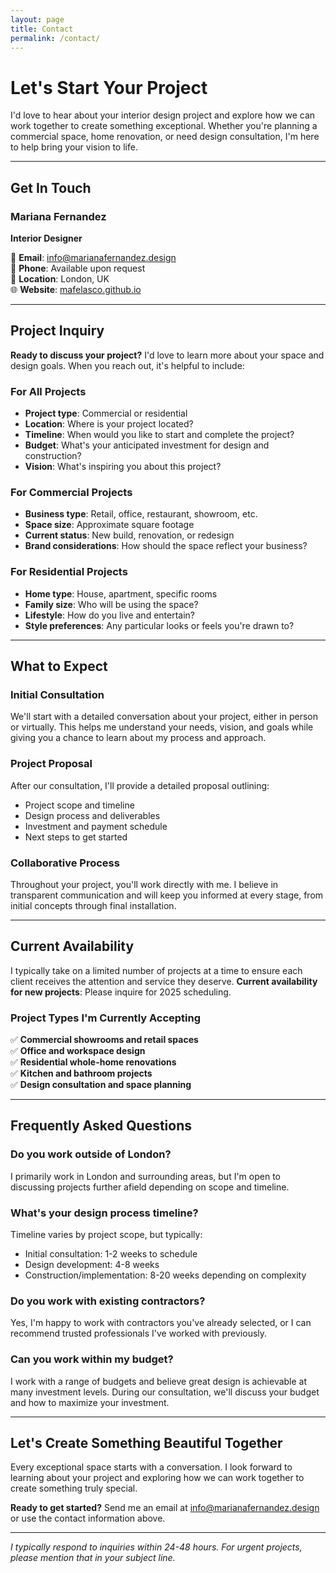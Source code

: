 ```yaml
---
layout: page
title: Contact
permalink: /contact/
---
```


# Let's Start Your Project

I'd love to hear about your interior design project and explore how we can work together to create something exceptional. Whether you're planning a commercial space, home renovation, or need design consultation, I'm here to help bring your vision to life.

---

## Get In Touch

### Mariana Fernandez
**Interior Designer**

📧 **Email**: [info@marianafernandez.design](mailto:info@marianafernandez.design)  
📱 **Phone**: Available upon request  
📍 **Location**: London, UK  
🌐 **Website**: [mafelasco.github.io](https://mafelasco.github.io)

---

## Project Inquiry

**Ready to discuss your project?** I'd love to learn more about your space and design goals. When you reach out, it's helpful to include:

### For All Projects
- **Project type**: Commercial or residential
- **Location**: Where is your project located?
- **Timeline**: When would you like to start and complete the project?
- **Budget**: What's your anticipated investment for design and construction?
- **Vision**: What's inspiring you about this project?

### For Commercial Projects  
- **Business type**: Retail, office, restaurant, showroom, etc.
- **Space size**: Approximate square footage
- **Current status**: New build, renovation, or redesign
- **Brand considerations**: How should the space reflect your business?

### For Residential Projects
- **Home type**: House, apartment, specific rooms
- **Family size**: Who will be using the space?
- **Lifestyle**: How do you live and entertain?
- **Style preferences**: Any particular looks or feels you're drawn to?

---

## What to Expect

### Initial Consultation
We'll start with a detailed conversation about your project, either in person or virtually. This helps me understand your needs, vision, and goals while giving you a chance to learn about my process and approach.

### Project Proposal  
After our consultation, I'll provide a detailed proposal outlining:
- Project scope and timeline
- Design process and deliverables  
- Investment and payment schedule
- Next steps to get started

### Collaborative Process
Throughout your project, you'll work directly with me. I believe in transparent communication and will keep you informed at every stage, from initial concepts through final installation.

---

## Current Availability

I typically take on a limited number of projects at a time to ensure each client receives the attention and service they deserve. **Current availability for new projects**: Please inquire for 2025 scheduling.

### Project Types I'm Currently Accepting
✅ **Commercial showrooms and retail spaces**  
✅ **Office and workspace design**  
✅ **Residential whole-home renovations**  
✅ **Kitchen and bathroom projects**  
✅ **Design consultation and space planning**

---

## Frequently Asked Questions

### Do you work outside of London?
I primarily work in London and surrounding areas, but I'm open to discussing projects further afield depending on scope and timeline.

### What's your design process timeline?
Timeline varies by project scope, but typically:
- Initial consultation: 1-2 weeks to schedule
- Design development: 4-8 weeks  
- Construction/implementation: 8-20 weeks depending on complexity

### Do you work with existing contractors?
Yes, I'm happy to work with contractors you've already selected, or I can recommend trusted professionals I've worked with previously.

### Can you work within my budget?
I work with a range of budgets and believe great design is achievable at many investment levels. During our consultation, we'll discuss your budget and how to maximize your investment.

---

## Let's Create Something Beautiful Together

Every exceptional space starts with a conversation. I look forward to learning about your project and exploring how we can work together to create something truly special.

**Ready to get started?** Send me an email at [info@marianafernandez.design](mailto:info@marianafernandez.design) or use the contact information above.

---

*I typically respond to inquiries within 24-48 hours. For urgent projects, please mention that in your subject line.*